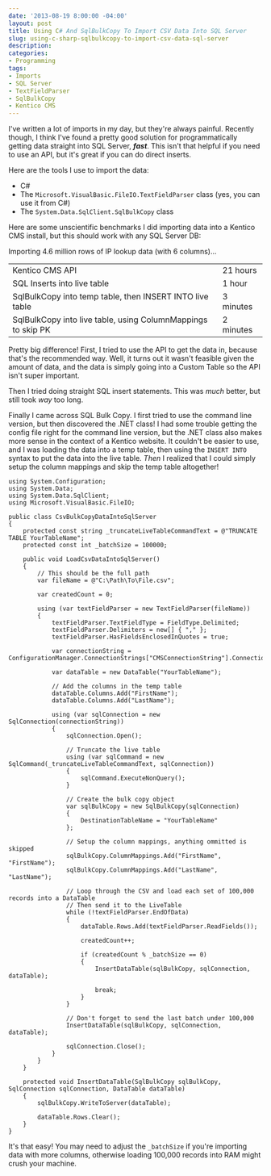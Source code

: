 ```yaml
---
date: '2013-08-19 8:00:00 -04:00'
layout: post
title: Using C# And SqlBulkCopy To Import CSV Data Into SQL Server 
slug: using-c-sharp-sqlbulkcopy-to-import-csv-data-sql-server
description: 
categories:
- Programming
tags:
- Imports
- SQL Server
- TextFieldParser
- SqlBulkCopy
- Kentico CMS
---
```


I've written a lot of imports in my day, but they're always painful.  Recently though, I think I've found a pretty good solution for programmatically getting data straight into SQL Server, ***fast***.  This isn't that helpful if you need to use an API, but it's great if you can do direct inserts.

Here are the tools I use to import the data:

- C#
- The `Microsoft.VisualBasic.FileIO.TextFieldParser` class (yes, you can use it from C#)
- The `System.Data.SqlClient.SqlBulkCopy` class

Here are some unscientific benchmarks I did importing data into a Kentico CMS install, but this should work with any SQL Server DB:

Importing 4.6 million rows of IP lookup data (with 6 columns)...

<table>
	<tr>
		<td>Kentico CMS API</td>
		<td>21 hours</td>
	</tr>
	<tr>
		<td>SQL Inserts into live table</td>
		<td>1 hour</td>
	</tr>
	<tr>
		<td>SqlBulkCopy into temp table, then INSERT INTO live table</td>
		<td>3 minutes</td>
	</tr>
	<tr>
		<td>SqlBulkCopy into live table, using ColumnMappings to skip PK</td>
		<td>2 minutes</td>
	</tr>
</table>

Pretty big difference!  First, I tried to use the API to get the data in, because that's the recommended way.  Well, it turns out it wasn't feasible given the amount of data, and the data is simply going into a Custom Table so the API isn't super important.

Then I tried doing straight SQL insert statements.  This was *much* better, but still took *way* too long.

Finally I came across SQL Bulk Copy.  I first tried to use the command line version, but then discovered the .NET class!  I had some trouble getting the config file right for the command line version, but the .NET class also makes more sense in the context of a Kentico website.  It couldn't be easier to use, and I was loading the data into a temp table, then using the `INSERT INTO` syntax to put the data into the live table.  *Then* I realized that I could simply setup the column mappings and skip the temp table altogether!

	using System.Configuration;
	using System.Data;
	using System.Data.SqlClient;
	using Microsoft.VisualBasic.FileIO;
	
	public class CsvBulkCopyDataIntoSqlServer
	{
        protected const string _truncateLiveTableCommandText = @"TRUNCATE TABLE YourTableName";
		protected const int _batchSize = 100000;

	    public void LoadCsvDataIntoSqlServer()
	    {
	        // This should be the full path
	        var fileName = @"C:\Path\To\File.csv";
	
	        var createdCount = 0;
	
	        using (var textFieldParser = new TextFieldParser(fileName))
	        {
	            textFieldParser.TextFieldType = FieldType.Delimited;
	            textFieldParser.Delimiters = new[] { "," };
	            textFieldParser.HasFieldsEnclosedInQuotes = true;
	
	            var connectionString = ConfigurationManager.ConnectionStrings["CMSConnectionString"].ConnectionString;
	
	            var dataTable = new DataTable("YourTableName");
	
	            // Add the columns in the temp table
	            dataTable.Columns.Add("FirstName");
	            dataTable.Columns.Add("LastName");
	
	            using (var sqlConnection = new SqlConnection(connectionString))
	            {
	                sqlConnection.Open();
	
	                // Truncate the live table
	                using (var sqlCommand = new SqlCommand(_truncateLiveTableCommandText, sqlConnection))
	                {
	                    sqlCommand.ExecuteNonQuery();
	                }
					
					// Create the bulk copy object
                    var sqlBulkCopy = new SqlBulkCopy(sqlConnection)
                    {
                        DestinationTableName = "YourTableName"
                    };
					
					// Setup the column mappings, anything ommitted is skipped
                    sqlBulkCopy.ColumnMappings.Add("FirstName", "FirstName");
                    sqlBulkCopy.ColumnMappings.Add("LastName", "LastName");
	
	                // Loop through the CSV and load each set of 100,000 records into a DataTable
	                // Then send it to the LiveTable
	                while (!textFieldParser.EndOfData)
	                {
	                    dataTable.Rows.Add(textFieldParser.ReadFields());
	
	                    createdCount++;
	
	                    if (createdCount % _batchSize == 0)
	                    {
                    		InsertDataTable(sqlBulkCopy, sqlConnection, dataTable);
	
	                        break;
	                    }
	                }
	
	                // Don't forget to send the last batch under 100,000
                    InsertDataTable(sqlBulkCopy, sqlConnection, dataTable);
	
	                sqlConnection.Close();
	            }
	        }
	    }
	
        protected void InsertDataTable(SqlBulkCopy sqlBulkCopy, SqlConnection sqlConnection, DataTable dataTable)
        {
            sqlBulkCopy.WriteToServer(dataTable);

            dataTable.Rows.Clear();
        }
	}

It's that easy!  You may need to adjust the `_batchSize` if you're importing data with more columns, otherwise loading 100,000 records into RAM might crush your machine.
